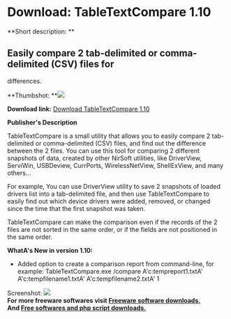 # Download: TableTextCompare 1.10

**Short description: **

## Easily compare 2 tab-delimited or comma-delimited (CSV) files for
differences.

  
**Thumbshot: **![](http://www.freewarefiles.com/screenshot/tabletextcmpr_md.jpg)   
  
**Download link:** [Download TableTextCompare 1.10](http://freesoftwares.boysofts.com/TableTextCompare_program_73669.html)  
  

**Publisher's Description**  
  

TableTextCompare is a small utility that allows you to easily compare 2 tab-
delimited or comma-delimited (CSV) files, and find out the difference between
the 2 files. You can use this tool for comparing 2 different snapshots of
data, created by other NirSoft utilities, like DriverView, ServiWin,
USBDeview, CurrPorts, WirelessNetView, ShellExView, and many others...

For example, You can use DriverView utility to save 2 snapshots of loaded
drivers list into a tab-delimited file, and then use TableTextCompare to
easily find out which device drivers were added, removed, or changed since the
time that the first snapshot was taken.

TableTextCompare can make the comparison even if the records of the 2 files
are not sorted in the same order, or if the fields are not positioned in the
same order.

**WhatA's New in version 1.10:**

  * Added option to create a comparison report from command-line, for example: TableTextCompare.exe /compare A'c:tempreport1.txtA' A'c:tempfilename1.txtA' A'c:tempfilename2.txtA' 1 

  
  
Screenshot: ![](http://www.freewarefiles.com/screenshot/tabletextcmpr.jpg)  
**For more freeware softwares visit [Freeware software downloads.](http://freesoftwares.boysofts.com/)**   
**And [Free softwares and php script downloads.](http://www.boysofts.com/)**

